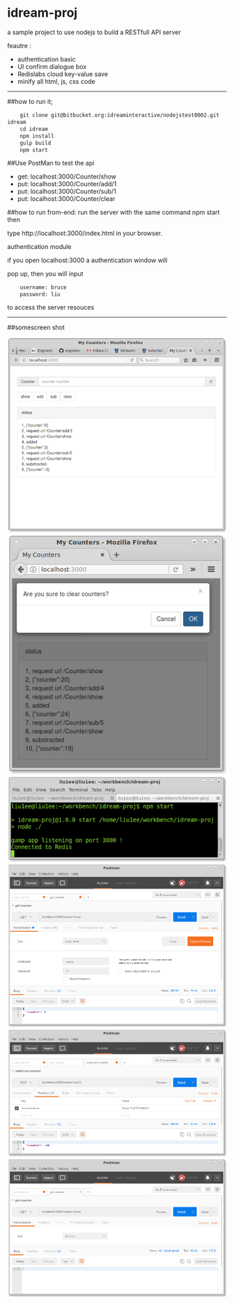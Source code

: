 # idream-proj
a sample project to use nodejs to build a RESTfull API server

feautre :
+ authentication basic
+ UI confirm dialogue box
+ Redislabs cloud key-value save
+ minify all html, js, css code
****
##how to run it;
```shell
	git clone git@bitbucket.org:idreaminteractive/nodejstest0002.git idream
	cd idream
	npm install
	gulp build
	npm start
```

##Use PostMan to test the api
+ get: localhost:3000/Counter/show
+ put: localhost:3000/Counter/add/1
+ put: localhost:3000/Counter/sub/1
+ put: localhost:3000/Counter/clear

##how to run from-end:
run the server with the same  command  npm start then

type  http://localhost:3000/index.html in your browser.

authentication module

if you open localhost:3000 a authentication window will

pop up, then you will input
```
	username: bruce
	password: liu
```
to access the server resouces
****
##somescreen shot

![](readmeimg/ui.png)
![](readmeimg/cofirm.png)
![](readmeimg/cmd.png)
![](readmeimg/postman_auth.png)
![](readmeimg/postman_auth_sub.png)
![](readmeimg/postman_unauth.png)

